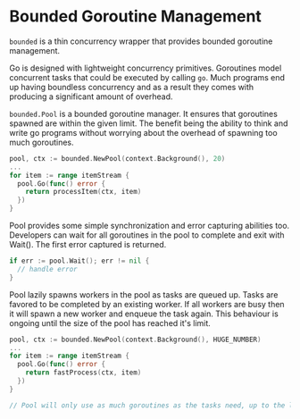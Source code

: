 # Bounded Goroutine Management
`bounded` is a thin concurrency wrapper that provides bounded goroutine management.

Go is designed with lightweight concurrency primitives. Goroutines model concurrent tasks that could be executed by calling `go`.
Much programs end up having boundless concurrency and as a result they comes with producing a significant amount of overhead.

`bounded.Pool` is a bounded goroutine manager. It ensures that goroutines spawned are
within the given limit. The benefit being the ability to think and write go
programs without worrying about the overhead of spawning too much goroutines.

```go
pool, ctx := bounded.NewPool(context.Background(), 20)
...
for item := range itemStream {
  pool.Go(func() error {
    return processItem(ctx, item)
  })
}
```

Pool provides some simple synchronization and error capturing abilities too.
Developers can wait for all goroutines in the pool to complete and exit with
Wait(). The first error captured is returned.

```go
if err := pool.Wait(); err != nil {
  // handle error
}
```

Pool lazily spawns workers in the pool as tasks are queued up. Tasks are
favored to be completed by an existing worker. If all workers are busy then
it will spawn a new worker and enqueue the task again. This behaviour is
ongoing until the size of the pool has reached it's limit.

```go
pool, ctx := bounded.NewPool(context.Background(), HUGE_NUMBER)
...
for item := range itemStream {
  pool.Go(func() error {
    return fastProcess(ctx, item)
  })
}

// Pool will only use as much goroutines as the tasks need, up to the limit.
```
